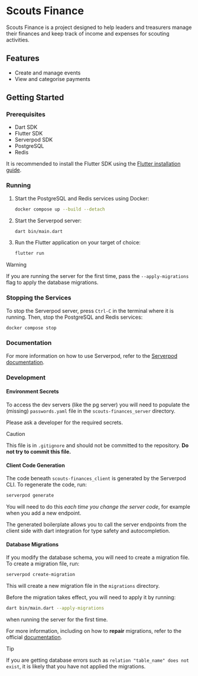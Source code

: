 # Scouts Finance

Scouts Finance is a project designed to help leaders and treasurers manage 
their finances and keep track of income and expenses for scouting activities.

## Features

- Create and manage events
- View and categorise payments

## Getting Started

### Prerequisites

- Dart SDK
- Flutter SDK
- Serverpod SDK
- PostgreSQL
- Redis

It is recommended to install the Flutter SDK using the [Flutter installation guide](https://flutter.dev/docs/get-started/install).

### Running
1. Start the PostgreSQL and Redis services using Docker:

   ```bash
   docker compose up --build --detach
   ```
2. Start the Serverpod server:

   ```bash
   dart bin/main.dart
   ```
3. Run the Flutter application on your target of choice:

   ```bash
   flutter run
   ```

>[!WARNING]
> If you are running the server for the first time, pass the `--apply-migrations`
> flag to apply the database migrations.

### Stopping the Services
To stop the Serverpod server, press `Ctrl-C` in the terminal where it is running. Then, stop the PostgreSQL and Redis services:

```bash
docker compose stop
```
### Documentation
For more information on how to use Serverpod, refer to the [Serverpod documentation](https://docs.serverpod.dev).

### Development
#### Environment Secrets
To access the dev servers (like the pg server) you will need to populate the 
(missing) `passwords.yaml` file in the `scouts-finances_server` directory.

Please ask a developer for the required secrets.

>[!CAUTION]
This file is in `.gitignore` and should not be committed to the repository.
**Do not try to commit this file.**

#### Client Code Generation
The code beneath `scouts-finances_client` is generated by the Serverpod CLI.
To regenerate the code, run:

```bash
serverpod generate
```

You will need to do this *each time you change the server code*, for example 
when you add a new endpoint.

The generated boilerplate allows you to call the server endpoints from the client side
with dart integration for type safety and autocompletion.

#### Database Migrations 
If you modify the database schema, you will need to create a migration file.
To create a migration file, run:

```bash
serverpod create-migration
```
This will create a new migration file in the `migrations` directory.

Before the migration takes effect, you will need to apply it by running:

```bash
dart bin/main.dart --apply-migrations
```
when running the server for the first time.

For more information, including on how to **repair** migrations, refer to the
official [documentation](https://docs.serverpod.dev/concepts/database/migrations).

>[!TIP]
>If you are getting database errors such as `relation "table_name" does not exist`,
>it is likely that you have not applied the migrations.